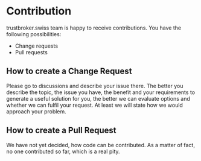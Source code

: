 # Contribution

trustbroker.swiss team is happy to receive contributions.
You have the following possibilities:

- Change requests
- Pull requests

## How to create a Change Request

Please go to discussions and describe your issue there. The better you describe the topic, the issue you have, the benefit and
your requirements to generate a useful solution for you, the better we can evaluate options and whether we can fulfil your
request.
At least we will state how we would approach your problem.

## How to create a Pull Request

We have not yet decided, how code can be contributed. As a matter of fact, no one contributed so far, which is a real pity.

